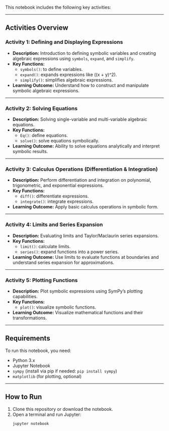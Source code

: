 
This notebook includes the following key activities:

---

## Activities Overview

### **Activity 1: Defining and Displaying Expressions**
- **Description:** Introduction to defining symbolic variables and creating algebraic expressions using `symbols`, `expand`, and `simplify`.
- **Key Functions:**
  - `symbols()`: to define variables.
  - `expand()`: expands expressions like \((x + y)^2\).
  - `simplify()`: simplifies algebraic expressions.
- **Learning Outcome:** Understand how to construct and manipulate symbolic algebraic expressions.

---

###  **Activity 2: Solving Equations**
- **Description:** Solving single-variable and multi-variable algebraic equations.
- **Key Functions:**
  - `Eq()`: define equations.
  - `solve()`: solve equations symbolically.
- **Learning Outcome:** Ability to solve equations analytically and interpret symbolic results.

---

###  **Activity 3: Calculus Operations (Differentiation & Integration)**
- **Description:** Perform differentiation and integration on polynomial, trigonometric, and exponential expressions.
- **Key Functions:**
  - `diff()`: differentiate expressions.
  - `integrate()`: integrate expressions.
- **Learning Outcome:** Apply basic calculus operations in symbolic form.

---

###  **Activity 4: Limits and Series Expansion**
- **Description:** Evaluating limits and Taylor/Maclaurin series expansions.
- **Key Functions:**
  - `limit()`: calculate limits.
  - `series()`: expand functions into a power series.
- **Learning Outcome:** Use limits to evaluate functions at boundaries and understand series expansion for approximations.

---

###  **Activity 5: Plotting Functions**
- **Description:** Plot symbolic expressions using SymPy’s plotting capabilities.
- **Key Functions:**
  - `plot()`: visualize symbolic functions.
- **Learning Outcome:** Visualize mathematical functions and their transformations.

---

##  Requirements

To run this notebook, you need:

- Python 3.x
- Jupyter Notebook
- `sympy` (install via pip if needed: `pip install sympy`)
- `matplotlib` (for plotting, optional)

---

##  How to Run

1. Clone this repository or download the notebook.
2. Open a terminal and run Jupyter:
   ```bash
   jupyter notebook

